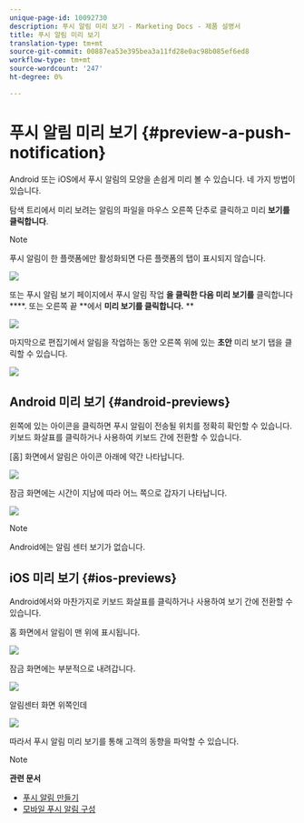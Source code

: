 ```yaml
---
unique-page-id: 10092730
description: 푸시 알림 미리 보기 - Marketing Docs - 제품 설명서
title: 푸시 알림 미리 보기
translation-type: tm+mt
source-git-commit: 00887ea53e395bea3a11fd28e0ac98b085ef6ed8
workflow-type: tm+mt
source-wordcount: '247'
ht-degree: 0%

---
```



# 푸시 알림 미리 보기 {#preview-a-push-notification}

Android 또는 iOS에서 푸시 알림의 모양을 손쉽게 미리 볼 수 있습니다. 네 가지 방법이 있습니다.

탐색 트리에서 미리 보려는 알림의 파일을 마우스 오른쪽 단추로 클릭하고 미리 **보기를 클릭합니다**.

>[!NOTE]
>
>푸시 알림이 한 플랫폼에만 활성화되면 다른 플랫폼의 탭이 표시되지 않습니다.

![](assets/image2015-9-4-9-3a52-3a27.png)

또는 푸시 알림 보기 페이지에서 푸시 알림 작업 **을 클릭한 다음 미리 보기를** 클릭합니다 ****. 또는 오른쪽 끝 **에서 **미리 보기를 클릭합니다.** **

![](assets/image2015-9-4-10-3a53-3a28.png)

마지막으로 편집기에서 알림을 작업하는 동안 오른쪽 위에 있는 **초안** 미리 보기 탭을 클릭할 수 있습니다.

![](assets/image2015-9-14-15-3a55-3a26.png)

## Android 미리 보기 {#android-previews}

왼쪽에 있는 아이콘을 클릭하면 푸시 알림이 전송될 위치를 정확히 확인할 수 있습니다. 키보드 화살표를 클릭하거나 사용하여 키보드 간에 전환할 수 있습니다.

[홈] 화면에서 알림은 아이콘 아래에 약간 나타납니다.

![](assets/image2015-9-17-16-3a57-3a0.png)

잠금 화면에는 시간이 지남에 따라 어느 쪽으로 갑자기 나타납니다.

![](assets/image2015-9-17-16-3a58-3a47.png)

>[!NOTE]
>
>Android에는 알림 센터 보기가 없습니다.

## iOS 미리 보기 {#ios-previews}

Android에서와 마찬가지로 키보드 화살표를 클릭하거나 사용하여 보기 간에 전환할 수 있습니다.

홈 화면에서 알림이 맨 위에 표시됩니다.

![](assets/image2015-9-17-17-3a0-3a28.png)

잠금 화면에는 부분적으로 내려갑니다.

![](assets/image2015-9-17-17-3a2-3a1.png)

알림센터 화면 위쪽인데

![](assets/image2015-9-17-17-3a3-3a15.png)

따라서 푸시 알림 미리 보기를 통해 고객의 동향을 파악할 수 있습니다.

>[!NOTE]
>
>**관련 문서**
>
>* [푸시 알림 만들기](create-a-push-notification.md)
>* [모바일 푸시 알림 구성](configure-mobile-push-notification.md)

>



